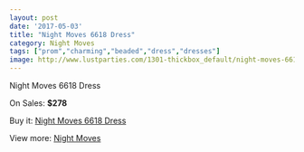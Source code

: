 ```yaml
---
layout: post
date: '2017-05-03'
title: "Night Moves 6618 Dress"
category: Night Moves
tags: ["prom","charming","beaded","dress","dresses"]
image: http://www.lustparties.com/1301-thickbox_default/night-moves-6618-dress.jpg
---
```

Night Moves 6618 Dress

On Sales: **$278**
<a href="https://www.lustparties.com/en/night-moves/418-night-moves-6618-dress.html"><amp-img layout="responsive" width="600" height="600" src="//www.lustparties.com/1301-thickbox_default/night-moves-6618-dress.jpg" alt="Night Moves 6618 Dress 0" /></a>

Buy it: [Night Moves 6618 Dress](https://www.lustparties.com/en/night-moves/418-night-moves-6618-dress.html "Night Moves 6618 Dress")

View more: [Night Moves](https://www.lustparties.com/en/3-night-moves "Night Moves")